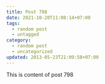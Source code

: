 ```yaml
---
title: Post 798
date: 2021-10-20T11:08:14+07:00
tags:
  - random post
  - untagged
category:
  - random post
  - uncategorized
updated: 2013-05-23T21:09:58+07:00
---
```

This is content of post 798